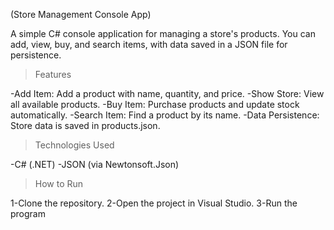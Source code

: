 (Store Management Console App)

A simple C# console application for managing a store's products.
You can add, view, buy, and search items, with data saved in a JSON file for persistence.

>Features

-Add Item: Add a product with name, quantity, and price.
-Show Store: View all available products.
-Buy Item: Purchase products and update stock automatically.
-Search Item: Find a product by its name.
-Data Persistence: Store data is saved in products.json.

>Technologies Used

-C# (.NET)
-JSON (via Newtonsoft.Json)

>How to Run

1-Clone the repository.
2-Open the project in Visual Studio.
3-Run the program
